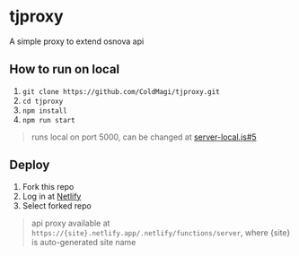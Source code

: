 # tjproxy
A simple proxy to extend osnova api

## How to run on local

1. `git clone https://github.com/ColdMagi/tjproxy.git`
2. `cd tjproxy`
3. `npm install`
4. `npm run start`

> runs local on port 5000, can be changed at [server-local.js#5](https://github.com/ColdMagi/tjproxy/blob/c27101be83a3e150a66ff0f46b97467e7e5c3521/server-local.js#L5)

## Deploy

1. Fork this repo
2. Log in at [Netlify](https://www.netlify.com/)
3. Select forked repo

> api proxy available at `https://{site}.netlify.app/.netlify/functions/server`, where {site} is auto-generated site name
